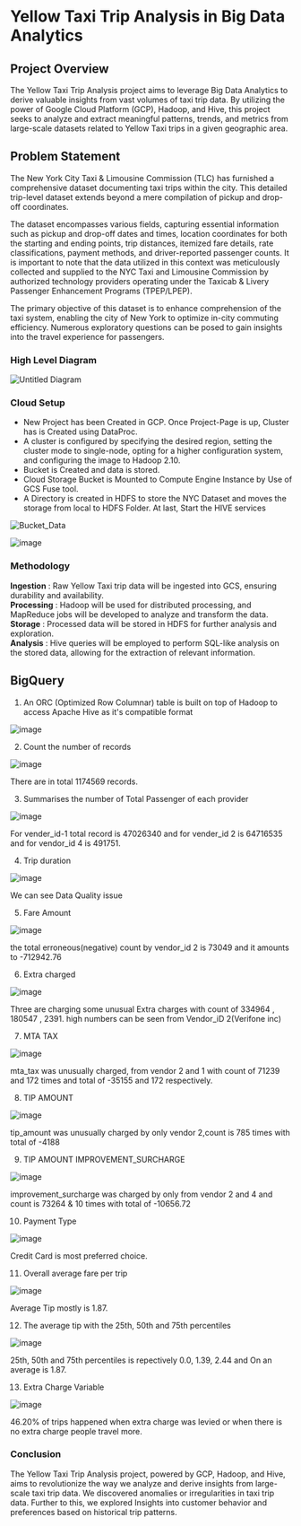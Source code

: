 # Yellow Taxi Trip Analysis in Big Data Analytics

## Project Overview

The Yellow Taxi Trip Analysis project aims to leverage Big Data Analytics to derive valuable insights from vast volumes of taxi trip data. By utilizing the power of Google Cloud Platform (GCP), Hadoop, and Hive, this project seeks to analyze and extract meaningful patterns, trends, and metrics from large-scale datasets related to Yellow Taxi trips in a given geographic area. <br>

## Problem Statement
The New York City Taxi & Limousine Commission (TLC) has furnished a comprehensive dataset documenting taxi trips within the city. This detailed trip-level dataset extends beyond a mere compilation of pickup and drop-off coordinates. <br>

The dataset encompasses various fields, capturing essential information such as pickup and drop-off dates and times, location coordinates for both the starting and ending points, trip distances, itemized fare details, rate classifications, payment methods, and driver-reported passenger counts. It is important to note that the data utilized in this context was meticulously collected and supplied to the NYC Taxi and Limousine Commission by authorized technology providers operating under the Taxicab & Livery Passenger Enhancement Programs (TPEP/LPEP). <br>

The primary objective of this dataset is to enhance comprehension of the taxi system, enabling the city of New York to optimize in-city commuting efficiency. Numerous exploratory questions can be posed to gain insights into the travel experience for passengers. <br>

### High Level Diagram 

![Untitled Diagram](https://github.com/ashwinjai/Yellow-Taxi-Trip-Analysis-in-Big-Data-Analytics-/assets/36980518/9241ede8-1f08-4887-ab8a-2e64a72e203c)

### Cloud Setup

* New Project has been Created in GCP. Once Project-Page is up, Cluster has is Created using DataProc. <br>
* A cluster is configured by specifying the desired region, setting the cluster mode to single-node, opting for a higher configuration system, and configuring the image to Hadoop 2.10.<br>
* Bucket is Created and data is stored. <br>
* Cloud Storage Bucket is Mounted to Compute Engine Instance by Use of GCS Fuse tool. <br>
* A Directory is created in HDFS to store the NYC Dataset and moves the storage from local to HDFS Folder. At last, Start the HIVE services <br>

![Bucket_Data](https://github.com/ashwinjai/Yellow-Taxi-Trip-Analysis-in-Big-Data-Analytics-/assets/36980518/8a4382a2-2e66-4775-8c2a-9f43b83cfc0e)

![image](https://github.com/ashwinjai/Yellow-Taxi-Trip-Analysis-in-Big-Data-Analytics-/assets/36980518/c351e569-d492-4235-9243-caebeb6a9667)

### Methodology <br>

**Ingestion** : Raw Yellow Taxi trip data will be ingested into GCS, ensuring durability and availability. <br>
**Processing** : Hadoop will be used for distributed processing, and MapReduce jobs will be developed to analyze and transform the data. <br>
**Storage** : Processed data will be stored in HDFS for further analysis and exploration. <br>
**Analysis** : Hive queries will be employed to perform SQL-like analysis on the stored data, allowing for the extraction of relevant information. <br>



## BigQuery

1. An ORC (Optimized Row Columnar) table is built on top of Hadoop to access Apache Hive as it's compatible format <br>

![image](https://github.com/ashwinjai/Yellow-Taxi-Trip-Analysis-in-Big-Data-Analytics-/assets/36980518/e84adf8b-98e0-446f-871a-5b5eb0b38a06)

2. Count the number of records <br>

![image](https://github.com/ashwinjai/Yellow-Taxi-Trip-Analysis-in-Big-Data-Analytics-/assets/36980518/91628356-efc7-4de2-a217-0f7a58f86db1)

There are in total 1174569 records. <br>

3. Summarises the number of Total Passenger of each provider <br>

![image](https://github.com/ashwinjai/Yellow-Taxi-Trip-Analysis-in-Big-Data-Analytics-/assets/36980518/21c6538c-cee4-4109-83f1-812b831e73c3)

For vender_id-1 total record is 47026340 and for vender_id 2 is 64716535 and for vendor_id 4 is 491751. <br>

4. Trip duration <br>

![image](https://github.com/ashwinjai/Yellow-Taxi-Trip-Analysis-in-Big-Data-Analytics-/assets/36980518/e53ecefc-e4fe-422e-be87-3fd63b295425)

We can see Data Quality issue <br>

5. Fare Amount <br>

![image](https://github.com/ashwinjai/Yellow-Taxi-Trip-Analysis-in-Big-Data-Analytics-/assets/36980518/e35d0d16-1d03-4b81-b8bf-3b5ec4c97b1e)

the total erroneous(negative) count by vendor_id 2 is 73049 and it amounts to -712942.76 <br>

6. Extra charged <br>

![image](https://github.com/ashwinjai/Yellow-Taxi-Trip-Analysis-in-Big-Data-Analytics-/assets/36980518/4e5f53a8-cf96-40b8-aa21-1d41855aac58)

Three are charging some unusual Extra charges with count of 334964 , 180547 , 2391. high numbers can be seen from Vendor_iD 2(Verifone inc) <br>

7. MTA TAX <br>

![image](https://github.com/ashwinjai/Yellow-Taxi-Trip-Analysis-in-Big-Data-Analytics-/assets/36980518/7dade77b-e7bb-4568-a09b-0ec5ea978a5e)

mta_tax was  unusually charged, from vendor 2 and 1 with count of 71239  and 172 times and total of -35155 and 172 respectively. <br>

8. TIP AMOUNT <br>

![image](https://github.com/ashwinjai/Yellow-Taxi-Trip-Analysis-in-Big-Data-Analytics-/assets/36980518/6c044771-0bbf-4b1f-976a-42b57e4b1e24)

tip_amount was unusually charged by only vendor 2,count is 785 times with total of -4188 <br>

9. TIP AMOUNT IMPROVEMENT_SURCHARGE <br>

![image](https://github.com/ashwinjai/Yellow-Taxi-Trip-Analysis-in-Big-Data-Analytics-/assets/36980518/c80f2578-c268-45b3-8ac7-97896aaca25c)

improvement_surcharge was charged by only from vendor 2 and 4 and count is 73264 & 10 times with total of -10656.72 <br>

10. Payment Type <br>

![image](https://github.com/ashwinjai/Yellow-Taxi-Trip-Analysis-in-Big-Data-Analytics-/assets/36980518/b7cdef99-f880-46fd-935e-3473c0043916)

Credit Card is most preferred choice. <br> 

11. Overall average fare per trip <br>

![image](https://github.com/ashwinjai/Yellow-Taxi-Trip-Analysis-in-Big-Data-Analytics-/assets/36980518/644353fb-2afa-4ef9-990f-e551eebcfd33)

Average Tip mostly is 1.87. <br>

12. The average tip with the 25th, 50th and 75th percentiles <br>

![image](https://github.com/ashwinjai/Yellow-Taxi-Trip-Analysis-in-Big-Data-Analytics-/assets/36980518/8f7a6710-b9b1-46fe-80f5-d17e80ab1a1d)

25th, 50th and 75th percentiles is repectively 0.0, 1.39, 2.44 and On an average is 1.87. <br>

13. Extra Charge Variable <br>

![image](https://github.com/ashwinjai/Yellow-Taxi-Trip-Analysis-in-Big-Data-Analytics-/assets/36980518/b9e8bb24-3399-46a1-b7a2-a6fd2ff62a21)

46.20% of trips happened when extra charge was levied or when there is no extra charge people travel more. <br>

### Conclusion <br>

The Yellow Taxi Trip Analysis project, powered by GCP, Hadoop, and Hive, aims to revolutionize the way we analyze and derive insights from large-scale taxi trip data. We discovered anomalies or irregularities in taxi trip data. Further to this, we explored Insights into customer behavior and preferences based on historical trip patterns. <br>































